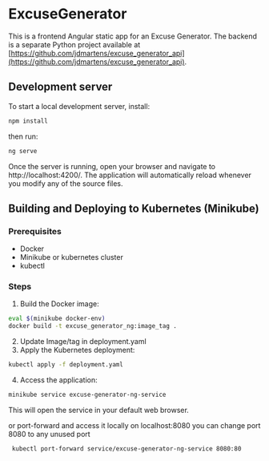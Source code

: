 # ExcuseGenerator

This is a frontend Angular static app for an Excuse Generator. The backend is a separate Python project available at [https://github.com/jdmartens/excuse_generator_api](https://github.com/jdmartens/excuse_generator_api).

## Development server

To start a local development server, install:
```bash
npm install
```

then run:
```bash
ng serve
```
Once the server is running, open your browser and navigate to http://localhost:4200/. The application will automatically reload whenever you modify any of the source files.


## Building and Deploying to Kubernetes (Minikube)

### Prerequisites
- Docker
- Minikube or kubernetes cluster
- kubectl
  
### Steps
1. Build the Docker image:
```bash
eval $(minikube docker-env)
docker build -t excuse_generator_ng:image_tag .
```

2. Update Image/tag in deployment.yaml
3. Apply the Kubernetes deployment:
```bash
kubectl apply -f deployment.yaml
```
4. Access the application:
```bash
minikube service excuse-generator-ng-service
```
This will open the service in your default web browser.

or port-forward and access it locally on localhost:8080
you can change port 8080 to any unused port
```bash
 kubectl port-forward service/excuse-generator-ng-service 8080:80
```